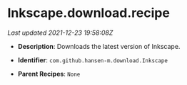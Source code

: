 # Inkscape.download.recipe

_Last updated 2021-12-23 19:58:08Z_

- **Description**: Downloads the latest version of Inkscape.

- **Identifier**: `com.github.hansen-m.download.Inkscape`

- **Parent Recipes**: `None`